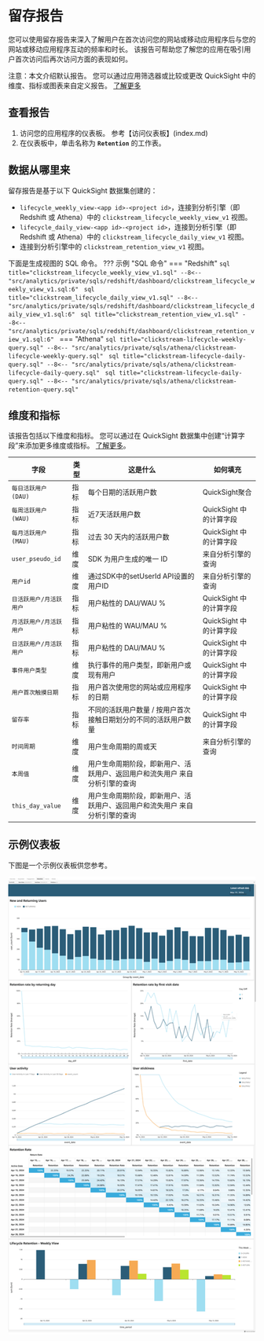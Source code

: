 # 留存报告
您可以使用留存报告来深入了解用户在首次访问您的网站或移动应用程序后与您的网站或移动应用程序互动的频率和时长。 该报告可帮助您了解您的应用在吸引用户首次访问后再次访问方面的表现如何。

注意：本文介绍默认报告。 您可以通过应用筛选器或比较或更改 QuickSight 中的维度、指标或图表来自定义报告。 [了解更多](https://docs.aws.amazon.com/quicksight/latest/user/working-with-visuals.html)


## 查看报告
1. 访问您的应用程序的仪表板。 参考【访问仪表板】(index.md)
2. 在仪表板中，单击名称为 **`Retention`** 的工作表。

## 数据从哪里来
留存报告是基于以下 QuickSight 数据集创建的：

- `lifecycle_weekly_view-<app id>-<project id>`，连接到分析引擎（即 Redshift 或 Athena）中的 `clickstream_lifecycle_weekly_view_v1` 视图。
- `lifecycle_daily_view-<app id>-<project id>`，连接到分析引擎（即 Redshift 或 Athena）中的 `clickstream_lifecycle_daily_view_v1` 视图。
- 连接到分析引擎中的 `clickstream_retention_view_v1` 视图。

下面是生成视图的 SQL 命令。
??? 示例 "SQL 命令"
    === "Redshift"
        ```sql title="clickstream_lifecycle_weekly_view_v1.sql"
        --8<-- "src/analytics/private/sqls/redshift/dashboard/clickstream_lifecycle_weekly_view_v1.sql:6"
        ```
        ```sql title="clickstream_lifecycle_daily_view_v1.sql"
        --8<-- "src/analytics/private/sqls/redshift/dashboard/clickstream_lifecycle_daily_view_v1.sql:6"
        ```
        ```sql title="clickstream_retention_view_v1.sql"
        --8<-- "src/analytics/private/sqls/redshift/dashboard/clickstream_retention_view_v1.sql:6"
        ```
    === "Athena"
        ```sql title="clickstream-lifecycle-weekly-query.sql"
        --8<-- "src/analytics/private/sqls/athena/clickstream-lifecycle-weekly-query.sql"
        ```
        ```sql title="clickstream-lifecycle-daily-query.sql"
        --8<-- "src/analytics/private/sqls/athena/clickstream-lifecycle-daily-query.sql"
        ```
        ```sql title="clickstream-lifecycle-daily-query.sql"
        --8<-- "src/analytics/private/sqls/athena/clickstream-retention-query.sql"
        ```

## 维度和指标
该报告包括以下维度和指标。 您可以通过在 QuickSight 数据集中创建“计算字段”来添加更多维度或指标。 [了解更多](https://docs.aws.amazon.com/quicksight/latest/user/adding-a-calculated-field-analysis.html)。

|字段| 类型| 这是什么 | 如何填充|
|----------|---|---------|--------------------|
|`每日活跃用户 (DAU)`| 指标| 每个日期的活跃用户数 | QuickSight聚合|
|`每周活跃用户 (WAU)`| 指标| 近7天活跃用户数 | QuickSight 中的计算字段|
|`每月活跃用户 (MAU)`| 指标| 过去 30 天内的活跃用户数 | QuickSight 中的计算字段|
|`user_pseudo_id`| 维度| SDK 为用户生成的唯一 ID | 来自分析引擎的查询|
|`用户id`| 维度| 通过SDK中的setUserId API设置的用户ID | 来自分析引擎的查询|
|`日活跃用户/月活跃用户`| 指标| 用户粘性的 DAU/WAU % | QuickSight 中的计算字段|
|`月活跃用户/月活跃用户`| 指标| 用户粘性的 WAU/MAU % | QuickSight 中的计算字段|
|`日活跃用户/月活跃用户`| 指标| 用户粘性的 DAU/MAU % | QuickSight 中的计算字段|
|`事件用户类型`| 维度| 执行事件的用户类型，即新用户或现有用户 | QuickSight 中的计算字段|
|`用户首次触摸日期`| 指标|用户首次使用您的网站或应用程序的日期| QuickSight 中的计算字段|
|`留存率`| 指标| 不同的活跃用户数量 / 按用户首次接触日期划分的不同的活跃用户数量 | QuickSight 中的计算字段|
|`时间周期`| 维度| 用户生命周期的周或天 | 来自分析引擎的查询|
|`本周值`| 维度| 用户生命周期阶段，即新用户、活跃用户、返回用户和流失用户 来自分析引擎的查询|
|`this_day_value`| 维度| 用户生命周期阶段，即新用户、活跃用户、返回用户和流失用户 来自分析引擎的查询|

## 示例仪表板
下图是一个示例仪表板供您参考。

![仪表板留存](../../images/analytics/dashboard/retention.png)
